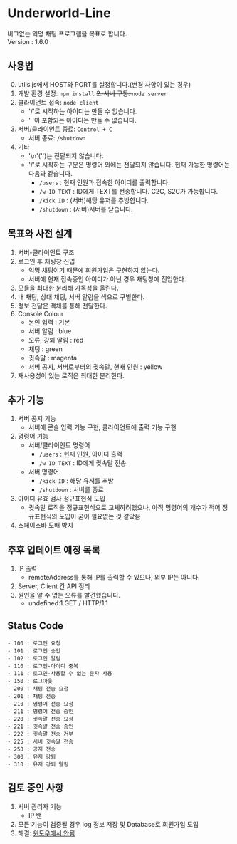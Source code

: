 # Underworld-Line

버그없는 익명 채팅 프로그램을 목표로 합니다.<br>
Version : 1.6.0

## 사용법

0. utils.js에서 HOST와 PORT를 설정합니다.(변경 사항이 있는 경우)
1. 개발 환경 설정: `npm install`
~~2. 서버 구동: `node server`~~
3. 클라이언트 접속: `node client`
   - '/'로 시작하는 아이디는 만들 수 없습니다.
   - ' '이 포함되는 아이디는 만들 수 없습니다.
4. 서버/클라이언트 종료: `Control + C`
   - 서버 종료: `/shutdown`
5. 기타
   - '\n'('')는 전달되지 않습니다.
   - '/'로 시작하는 구문은 명령어 외에는 전달되지 않습니다. 현재 가능한 명령어는 다음과 같습니다.
     - `/users` : 현재 인원과 접속한 아이디를 출력합니다.
     - `/w ID TEXT` : ID에게 TEXT를 전송합니다. C2C, S2C가 가능합니다.
     - `/kick ID` : (서버)해당 유저를 추방합니다.
     - `/shutdown` : (서버)서버를 닫습니다.

## 목표와 사전 설계

1. 서버-클라이언트 구조
2. 로그인 후 채팅창 진입
   - 익명 채팅이기 때문에 회원가입은 구현하지 않는다.
   - 서버에 현재 접속중인 아이디가 아닌 경우 채팅창에 진입한다.
3. 모듈을 최대한 분리해 가독성을 올린다.
4. 내 채팅, 상대 채팅, 서버 알림을 색으로 구별한다.
5. 정보 전달은 객체를 통해 전달한다.
6. Console Colour
   - 본인 입력 : 기본
   - 서버 알림 : blue
   - 오류, 강퇴 알림 : red
   - 채팅 : green
   - 귓속말 : magenta
   - 서버 공지, 서버로부터의 귓속말, 현재 인원 : yellow
7. 재사용성이 있는 로직은 최대한 분리한다.

## 추가 기능

1. 서버 공지 기능
   - 서버에 콘솔 입력 기능 구현, 클라이언트에 출력 기능 구현
2. 명령어 기능
   - 서버/클라이언트 명령어
     - `/users` : 현재 인원, 아이디 출력
     - `/w ID TEXT` : ID에게 귓속말 전송
   - 서버 명령어
     - `/kick ID` : 해당 유저를 추방
     - `/shutdown` : 서버를 종료
3. 아이디 유효 검사 정규표현식 도입
   - 귓속말 로직을 정규표현식으로 교체하려했으나, 아직 명령어의 개수가 적어 정규표현식의 도입이 굳이 필요없는 것 같았음
4. 스페이스바 도배 방지

## 추후 업데이트 예정 목록

1. IP 출력
   - remoteAddress를 통해 IP를 출력할 수 있으나, 외부 IP는 아니다.
2. Server, Client 간 API 정리
3. 원인을 알 수 없는 오류를 발견했습니다.
   - undefined:1 GET / HTTP/1.1

## Status Code

    - 100 : 로그인 요청
    - 101 : 로그인 승인
    - 102 : 로그인 알림
    - 110 : 로그인-아이디 중복
    - 111 : 로그인-사용할 수 없는 문자 사용
    - 150 : 로그아웃
    - 200 : 채팅 전송 요청
    - 201 : 채팅 전송
    - 210 : 명령어 전송 요청
    - 211 : 명령어 전송 승인
    - 220 : 귓속말 전송 요청
    - 221 : 귓속말 전송 승인
    - 222 : 귓속말 전송 거부
    - 225 : 서버 귓속말 전송
    - 250 : 공지 전송
    - 300 : 유저 강퇴
    - 310 : 유저 강퇴 알림

## 검토 중인 사항

1. 서버 관리자 기능
   - IP 밴
2. 모든 기능이 검증될 경우 log 정보 저장 및 Database로 회원가입 도입
3. 해결: [윈도우에서 안됨](https://velog.io/@whoyoung90/TIL-25-WECODE-React-LUSH-Cloning-npm-install%EC%98%A4%EB%A5%98-%ED%95%B4%EA%B2%B0)

